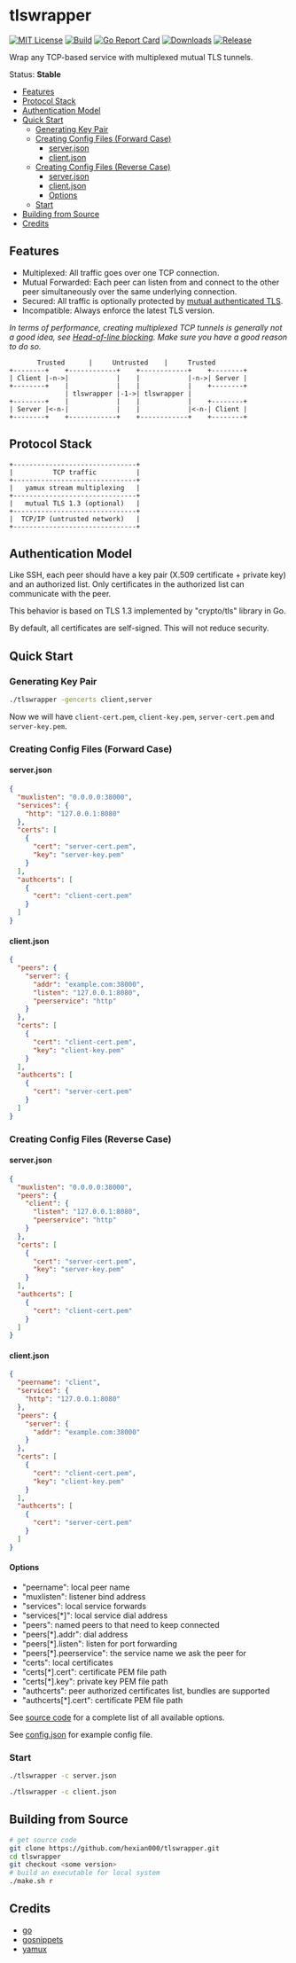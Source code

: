 # tlswrapper

[![MIT License](https://img.shields.io/github/license/hexian000/tlswrapper)](https://github.com/hexian000/tlswrapper/blob/master/LICENSE)
[![Build](https://github.com/hexian000/tlswrapper/actions/workflows/build.yaml/badge.svg)](https://github.com/hexian000/tlswrapper/actions/workflows/build.yaml)
[![Go Report Card](https://goreportcard.com/badge/github.com/hexian000/tlswrapper)](https://goreportcard.com/report/github.com/hexian000/tlswrapper)
[![Downloads](https://img.shields.io/github/downloads/hexian000/tlswrapper/total.svg)](https://github.com/hexian000/tlswrapper/releases)
[![Release](https://img.shields.io/github/release/hexian000/tlswrapper.svg?style=flat)](https://github.com/hexian000/tlswrapper/releases)

Wrap any TCP-based service with multiplexed mutual TLS tunnels.

Status: **Stable**

- [Features](#features)
- [Protocol Stack](#protocol-stack)
- [Authentication Model](#authentication-model)
- [Quick Start](#quick-start)
  - [Generating Key Pair](#generating-key-pair)
  - [Creating Config Files (Forward Case)](#creating-config-files-forward-case)
    - [server.json](#serverjson)
    - [client.json](#clientjson)
  - [Creating Config Files (Reverse Case)](#creating-config-files-reverse-case)
    - [server.json](#serverjson-1)
    - [client.json](#clientjson-1)
    - [Options](#options)
  - [Start](#start)
- [Building from Source](#building-from-source)
- [Credits](#credits)

## Features

- Multiplexed: All traffic goes over one TCP connection.
- Mutual Forwarded: Each peer can listen from and connect to the other peer simultaneously over the same underlying connection.
- Secured: All traffic is optionally protected by [mutual authenticated TLS](https://en.wikipedia.org/wiki/Mutual_authentication#mTLS).
- Incompatible: Always enforce the latest TLS version.

*In terms of performance, creating multiplexed TCP tunnels is generally not a good idea, see [Head-of-line blocking](https://en.wikipedia.org/wiki/Head-of-line_blocking). Make sure you have a good reason to do so.*

```
       Trusted      |     Untrusted    |     Trusted
+--------+    +------------+    +------------+    +--------+
| Client |-n->|            |    |            |-n->| Server |
+--------+    |            |    |            |    +--------+
              | tlswrapper |-1->| tlswrapper |
+--------+    |            |    |            |    +--------+
| Server |<-n-|            |    |            |<-n-| Client |
+--------+    +------------+    +------------+    +--------+
```

## Protocol Stack

```
+-------------------------------+
|          TCP traffic          |
+-------------------------------+
|   yamux stream multiplexing   |
+-------------------------------+
|   mutual TLS 1.3 (optional)   |
+-------------------------------+
|  TCP/IP (untrusted network)   |
+-------------------------------+
```

## Authentication Model

Like SSH, each peer should have a key pair (X.509 certificate + private key) and an authorized list. Only certificates in the authorized list can communicate with the peer.

This behavior is based on TLS 1.3 implemented by "crypto/tls" library in Go.

By default, all certificates are self-signed. This will not reduce security. 

## Quick Start

### Generating Key Pair

```sh
./tlswrapper -gencerts client,server
```

Now we will have `client-cert.pem`, `client-key.pem`, `server-cert.pem` and `server-key.pem`.

### Creating Config Files (Forward Case)

#### server.json

```json
{
  "muxlisten": "0.0.0.0:38000",
  "services": {
    "http": "127.0.0.1:8080"
  },
  "certs": [
    {
      "cert": "server-cert.pem",
      "key": "server-key.pem"
    }
  ],
  "authcerts": [
    {
      "cert": "client-cert.pem"
    }
  ]
}
```

#### client.json

```json
{
  "peers": {
    "server": {
      "addr": "example.com:38000",
      "listen": "127.0.0.1:8080",
      "peerservice": "http"
    }
  },
  "certs": [
    {
      "cert": "client-cert.pem",
      "key": "client-key.pem"
    }
  ],
  "authcerts": [
    {
      "cert": "server-cert.pem"
    }
  ]
}
```

### Creating Config Files (Reverse Case)

#### server.json

```json
{
  "muxlisten": "0.0.0.0:38000",
  "peers": {
    "client": {
      "listen": "127.0.0.1:8080",
      "peerservice": "http"
    }
  },
  "certs": [
    {
      "cert": "server-cert.pem",
      "key": "server-key.pem"
    }
  ],
  "authcerts": [
    {
      "cert": "client-cert.pem"
    }
  ]
}
```

#### client.json

```json
{
  "peername": "client",
  "services": {
    "http": "127.0.0.1:8080"
  },
  "peers": {
    "server": {
      "addr": "example.com:38000"
    }
  },
  "certs": [
    {
      "cert": "client-cert.pem",
      "key": "client-key.pem"
    }
  ],
  "authcerts": [
    {
      "cert": "server-cert.pem"
    }
  ]
}
```

#### Options

- "peername": local peer name
- "muxlisten": listener bind address
- "services": local service forwards
- "services[\*]": local service dial address
- "peers": named peers to that need to keep connected
- "peers[\*].addr": dial address
- "peers[\*].listen": listen for port forwarding
- "peers[\*].peerservice": the service name we ask the peer for
- "certs": local certificates
- "certs[\*].cert": certificate PEM file path
- "certs[\*].key": private key PEM file path
- "authcerts": peer authorized certificates list, bundles are supported
- "authcerts[\*].cert": certificate PEM file path

See [source code](v3/config.go) for a complete list of all available options.

See [config.json](config.json) for example config file.

### Start

```sh
./tlswrapper -c server.json

./tlswrapper -c client.json
```

## Building from Source

```sh
# get source code
git clone https://github.com/hexian000/tlswrapper.git
cd tlswrapper
git checkout <some version>
# build an executable for local system
./make.sh r
```

## Credits

- [go](https://github.com/golang/go)
- [gosnippets](https://github.com/hexian000/gosnippets)
- [yamux](https://github.com/hashicorp/yamux)
